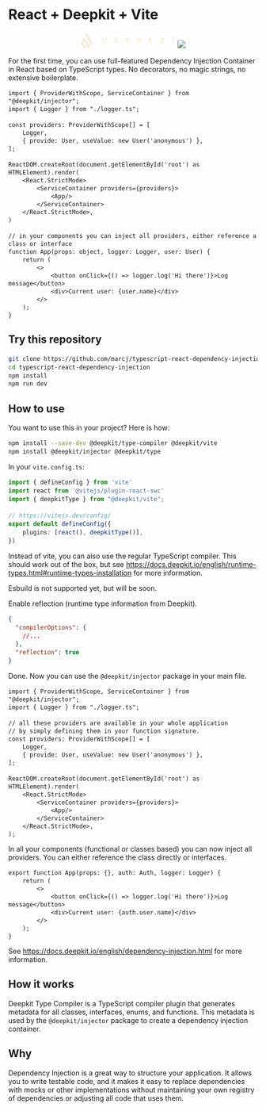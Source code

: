 # React + Deepkit + Vite

<div align="center">
    <img src="https://github.com/deepkit/deepkit-framework/raw/master/media/deepkit_logo.svg#gh-dark-mode-only" width="192" />
    <img src=".https://github.com/deepkit/deepkit-framework/raw/master/media/deepkit_logo_dark.svg#gh-light-mode-only" width="192" />
</div>

For the first time, you can use full-featured Dependency Injection Container in React
based on TypeScript types. No decorators, no magic strings, no extensive boilerplate.

```tsx
import { ProviderWithScope, ServiceContainer } from "@deepkit/injector";
import { Logger } from "./logger.ts";

const providers: ProviderWithScope[] = [
    Logger,
    { provide: User, useValue: new User('anonymous') },
];

ReactDOM.createRoot(document.getElementById('root') as HTMLElement).render(
    <React.StrictMode>
        <ServiceContainer providers={providers}>
            <App/>
        </ServiceContainer>
    </React.StrictMode>,
)

// in your components you can inject all providers, either reference a class or interface
function App(props: object, logger: Logger, user: User) {
    return (
        <>
            <button onClick={() => logger.log('Hi there')}>Log message</button>
            <div>Current user: {user.name}</div>
        </>
    );
}
```

## Try this repository

```sh
git clone https://github.com/marcj/typescript-react-dependency-injection
cd typescript-react-dependency-injection
npm install
npm run dev
```

## How to use

You want to use this in your project? Here is how:

```sh
npm install --save-dev @deepkit/type-compiler @deepkit/vite
npm install @deepkit/injector @deepkit/type
```

In your `vite.config.ts`:

```typescript
import { defineConfig } from 'vite'
import react from '@vitejs/plugin-react-swc'
import { deepkitType } from "@deepkit/vite";

// https://vitejs.dev/config/
export default defineConfig({
    plugins: [react(), deepkitType()],
})
```

Instead of vite, you can also use the regular TypeScript compiler.
This should work out of the box, but see
https://docs.deepkit.io/english/runtime-types.html#runtime-types-installation for more information.

Esbuild is not supported yet, but will be soon.

Enable reflection (runtime type information from Deepkit).

```json
{
  "compilerOptions": {
    //...
  },
  "reflection": true
}
```

Done. Now you can use the `@deepkit/injector` package in your main file.

```tsx
import { ProviderWithScope, ServiceContainer } from "@deepkit/injector";
import { Logger } from "./logger.ts";

// all these providers are available in your whole application
// by simply defining them in your function signature.
const providers: ProviderWithScope[] = [
    Logger,
    { provide: User, useValue: new User('anonymous') },
];

ReactDOM.createRoot(document.getElementById('root') as HTMLElement).render(
    <React.StrictMode>
        <ServiceContainer providers={providers}>
            <App/>
        </ServiceContainer>
    </React.StrictMode>,
);
```

In all your components (functional or classes based) you can now inject all providers.
You can either reference the class directly or interfaces.

```tsx
export function App(props: {}, auth: Auth, logger: Logger) {
    return (
        <>
            <button onClick={() => logger.log('Hi there')}>Log message</button>
            <div>Current user: {auth.user.name}</div>
        </>
    );
}
```

See https://docs.deepkit.io/english/dependency-injection.html for more information.

## How it works

Deepkit Type Compiler is a TypeScript compiler plugin that generates metadata for
all classes, interfaces, enums, and functions. This metadata is used by the
`@deepkit/injector` package to create a dependency injection container.

## Why

Dependency Injection is a great way to structure your application. It allows you
to write testable code, and it makes it easy to replace dependencies with mocks
or other implementations without maintaining your own registry of dependencies
or adjusting all code that uses them.

